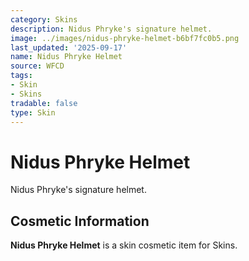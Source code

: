 ```yaml
---
category: Skins
description: Nidus Phryke's signature helmet.
image: ../images/nidus-phryke-helmet-b6bf7fc0b5.png
last_updated: '2025-09-17'
name: Nidus Phryke Helmet
source: WFCD
tags:
- Skin
- Skins
tradable: false
type: Skin
---
```


# Nidus Phryke Helmet

Nidus Phryke's signature helmet.

## Cosmetic Information

**Nidus Phryke Helmet** is a skin cosmetic item for Skins.

